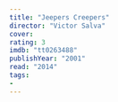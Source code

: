 ```yaml
---
title: "Jeepers Creepers"
director: "Victor Salva"
cover: 
rating: 3
imdb: "tt0263488"
publishYear: "2001"
read: "2014"
tags:
- 
---
```

